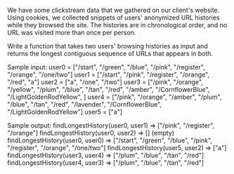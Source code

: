 We have some clickstream data that we gathered on our client's website. 
Using cookies, we collected snippets of users' anonymized URL histories 
while they browsed the site. The histories are in chronological order, and 
no URL was visited more than once per person.

Write a function that takes two users' browsing histories as input and 
returns the longest contiguous sequence of URLs that appears in both.

Sample input:
user0 = ["/start", "/green", "/blue", "/pink", "/register", "/orange", "/one/two"]
user1 = ["/start", "/pink", "/register", "/orange", "/red", "a"]
user2 = ["a", "/one", "/two"]
user3 = ["/pink", "/orange", "/yellow", "/plum", "/blue", "/tan", "/red", "/amber", "/CornflowerBlue", "/LightGoldenRodYellow", ]
user4 = ["/pink", "/orange", "/amber", "/plum", "/blue", "/tan", "/red", "/lavender", "/CornflowerBlue", "/LightGoldenRodYellow"]
user5 = ["a"]

Sample output:
findLongestHistory(user0, user1) => ["/pink", "/register", "/orange"]
findLongestHistory(user0, user2) => [] (empty)
findLongestHistory(user0, user0) => ["/start", "/green", "/blue", "/pink", "/register", "/orange", "/one/two"]
findLongestHistory(user5, user2) => ["a"]
findLongestHistory(user3, user4) => ["/plum", "/blue", "/tan", "/red"]
findLongestHistory(user4, user3) => ["/plum", "/blue", "/tan", "/red"]